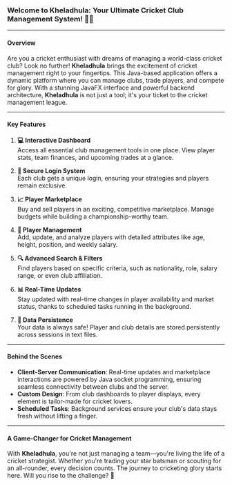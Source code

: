 ### Welcome to **Kheladhula**: Your Ultimate Cricket Club Management System! 🏏✨

---

#### **Overview**
Are you a cricket enthusiast with dreams of managing a world-class cricket club? Look no further! **Kheladhula** brings the excitement of cricket management right to your fingertips. This Java-based application offers a dynamic platform where you can manage clubs, trade players, and compete for glory. With a stunning JavaFX interface and powerful backend architecture, **Kheladhula** is not just a tool; it's your ticket to the cricket management league.

---

#### **Key Features**
1. **💻 Interactive Dashboard**  
   Access all essential club management tools in one place. View player stats, team finances, and upcoming trades at a glance.
   
2. **🔑 Secure Login System**  
   Each club gets a unique login, ensuring your strategies and players remain exclusive.

3. **📈 Player Marketplace**  
   Buy and sell players in an exciting, competitive marketplace. Manage budgets while building a championship-worthy team.

4. **🏏 Player Management**  
   Add, update, and analyze players with detailed attributes like age, height, position, and weekly salary.

5. **🔍 Advanced Search & Filters**  
   Find players based on specific criteria, such as nationality, role, salary range, or even club affiliation.

6. **📊 Real-Time Updates**  
   Stay updated with real-time changes in player availability and market status, thanks to scheduled tasks running in the background.

7. **💾 Data Persistence**  
   Your data is always safe! Player and club details are stored persistently across sessions in text files.

---

#### **Behind the Scenes**
- **Client-Server Communication**: Real-time updates and marketplace interactions are powered by Java socket programming, ensuring seamless connectivity between clubs and the server.
- **Custom Design**: From club dashboards to player displays, every element is tailor-made for cricket lovers.
- **Scheduled Tasks**: Background services ensure your club's data stays fresh without lifting a finger.

---

#### **A Game-Changer for Cricket Management**
With **Kheladhula**, you're not just managing a team—you're living the life of a cricket strategist. Whether you're trading your star batsman or scouting for an all-rounder, every decision counts. The journey to cricketing glory starts here. Will you rise to the challenge? 🌟
